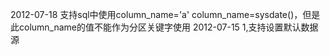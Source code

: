 2012-07-18
支持sql中使用column_name='a' column_name=sysdate()，但是此column_name的值不能作为分区关键字使用
2012-07-15
1,支持设置默认数据源
